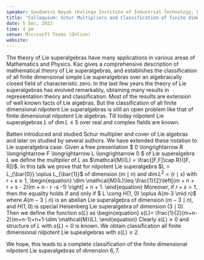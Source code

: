 ```yaml
---
speaker: Saudamini Nayak (Kalinga Institute of Industrial Technology, Bhubaneswar)
title: "Colloquium: Schur Multipliers and Classification of finite dimensional nilpotent Lie superalgebras"
date: 5 Dec, 2022
time: 4 pm
venue: Microsoft Teams (Online)
website: 
---
```


The theory of Lie superalgebras have many applications in various areas
of Mathematics and Physics. Kac gives a comprehensive description of
mathematical theory of Lie superalgebras, and establishes the
classification of all finite dimensional simple Lie superalgebras over an
algebraically closed field of characteristic zero. In the last few years
the theory of Lie superalgebras has evolved remarkably, obtaining many
results in representation theory and classification. Most of the results
are extension of well known facts of Lie algebras. But the classification
of all finite dimensional nilpotent Lie superalgebras is still an open
problem like that of finite dimensional nilpotent Lie algebras. Till
today nilpotent Lie superalgebras $L$ of $\dim L \leq 5$ over real and
complex fields are known.

Batten introduced and studied Schur multiplier and cover of Lie algebras
and later on studied by several authors. We have extended these notation
to Lie superalgebra case. Given a free presentation $ 0 \longrightarrow R
\longrightarrow F \longrightarrow L \longrightarrow 0 $ of Lie
superalgebra $L$ we define the _multiplier_ of $L$ as $\mathcal{M}(L) =
\frac{[F,F]\cap R}{[F, R]}$. In this talk we prove that for nilpotent Lie
superalgebra $L = L_{\bar{0}} \oplus L_{\bar{1}}$  of dimension $(m\mid
n)$ and $\dim L^2= (r\mid s)$ with $r+s \geq 1$,
\begin{equation}
\dim \mathcal{M}(L)\leq \frac{1}{2}\left[(m + n + r + s - 2)(m + n - r -s -1) \right] + n + 1.
\end{equation}
Moreover, if $r+s = 1$, then the equality holds if and only if $ L \cong
H(1, 0) \oplus A(m-3 \mid n)$
where $A(m-3 \mid n)$ is an abelian Lie superalgebra of dimension $(m-3
\mid n)$,  and $H(1, 0)$ is special Heisenberg Lie superalgebra of
dimension $(3 \mid 0)$. Then we define the function $s(L)$ as 
\begin{equation}
s(L)= \frac{1}{2}(m+n-2)(m+n-1)+n+1-\dim \mathcal{M}(L).
\end{equation}
Clearly $s(L) \geq 0$ and structure of $L$ with $s(L)=0$ is known. We
obtain classification all finite dimensional nilpotent Lie supealgebras
with $s(L) \leq 2$.  
 
We hope, this leads to a complete classification of the finite
dimensional nilpotent Lie superalgebras of dimension $6,7$.

